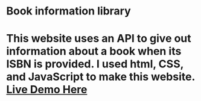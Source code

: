 # Book information library

# This website uses an API to give out information about a book when its ISBN is provided. I used html, CSS, and JavaScript to make this website. [Live Demo Here](https://tesfa-eth.github.io/)
